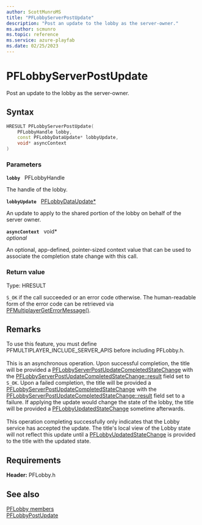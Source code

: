 ```yaml
---
author: ScottMunroMS
title: "PFLobbyServerPostUpdate"
description: "Post an update to the lobby as the server-owner."
ms.author: scmunro
ms.topic: reference
ms.service: azure-playfab
ms.date: 02/25/2023
---
```


# PFLobbyServerPostUpdate  

Post an update to the lobby as the server-owner.  

## Syntax  
  
```cpp
HRESULT PFLobbyServerPostUpdate(  
    PFLobbyHandle lobby,  
    const PFLobbyDataUpdate* lobbyUpdate,  
    void* asyncContext  
)  
```  
  
### Parameters  
  
**`lobby`** &nbsp; PFLobbyHandle  
  
The handle of the lobby.  
  
**`lobbyUpdate`** &nbsp; [PFLobbyDataUpdate*](../structs/pflobbydataupdate.md)  
  
An update to apply to the shared portion of the lobby on behalf of the server owner.  
  
**`asyncContext`** &nbsp; void*  
*optional*  
  
An optional, app-defined, pointer-sized context value that can be used to associate the completion state change with this call.  
  
  
### Return value
Type: HRESULT
  
```S_OK``` if the call succeeded or an error code otherwise. The human-readable form of the error code can be retrieved via [PFMultiplayerGetErrorMessage()](../../pfmultiplayer/functions/pfmultiplayergeterrormessage.md).
  
## Remarks  
  
To use this feature, you must define PFMULTIPLAYER_INCLUDE_SERVER_APIS before including PFLobby.h. <br /><br /> This is an asynchronous operation. Upon successful completion, the title will be provided a [PFLobbyServerPostUpdateCompletedStateChange](../structs/pflobbyserverpostupdatecompletedstatechange.md) with the [PFLobbyServerPostUpdateCompletedStateChange::result](../structs/pflobbyserverpostupdatecompletedstatechange.md) field set to ```S_OK```. Upon a failed completion, the title will be provided a [PFLobbyServerPostUpdateCompletedStateChange](../structs/pflobbyserverpostupdatecompletedstatechange.md) with the [PFLobbyServerPostUpdateCompletedStateChange::result](../structs/pflobbyserverpostupdatecompletedstatechange.md) field set to a failure. If applying the update would change the state of the lobby, the title will be provided a [PFLobbyUpdatedStateChange](../structs/pflobbyupdatedstatechange.md) sometime afterwards.   <br /><br /> This operation completing successfully only indicates that the Lobby service has accepted the update. The title's local view of the Lobby state will not reflect this update until a [PFLobbyUpdatedStateChange](../structs/pflobbyupdatedstatechange.md) is provided to the title with the updated state.
  
## Requirements  
  
**Header:** PFLobby.h
  
## See also  
[PFLobby members](../pflobby_members.md)  
[PFLobbyPostUpdate](pflobbypostupdate.md)
  
  
